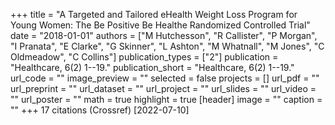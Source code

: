 +++
title = "A Targeted and Tailored eHealth Weight Loss Program for Young Women: The Be Positive Be Healthe Randomized Controlled Trial"
date = "2018-01-01"
authors = ["M Hutchesson", "R Callister", "P Morgan", "I Pranata", "E Clarke", "G Skinner", "L Ashton", "M Whatnall", "M Jones", "C Oldmeadow", "C Collins"]
publication_types = ["2"]
publication = "Healthcare, 6(2) 1--19."
publication_short = "Healthcare, 6(2) 1--19."
url_code = ""
image_preview = ""
selected = false
projects = []
url_pdf = ""
url_preprint = ""
url_dataset = ""
url_project = ""
url_slides = ""
url_video = ""
url_poster = ""
math = true
highlight = true
[header]
image = ""
caption = ""
+++
17 citations (Crossref) [2022-07-10]
